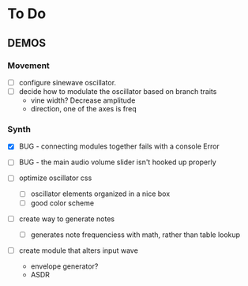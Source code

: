 # To Do

## DEMOS

### Movement

- [ ] configure sinewave oscillator.
- [ ] decide how to modulate the oscillator based on branch traits
  - vine width? Decrease amplitude
  - direction, one of the axes is freq

### Synth

- [x] BUG - connecting modules together fails with a console Error 
- [ ] BUG - the main audio volume slider isn't hooked up properly

- [ ] optimize oscillator css
  - [ ] oscillator elements organized in a nice box
  - [ ] good color scheme

- [ ] create way to generate notes
  - [ ] generates note frequenciess with math, rather than table lookup

- [ ] create module that alters input wave
  - envelope generator?
  - ASDR


